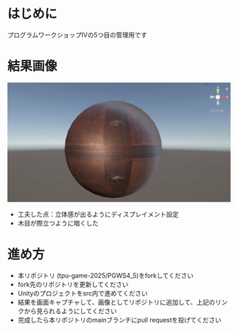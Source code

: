 # はじめに
プログラムワークショップⅣの5つ目の管理用です

# 結果画像

![5つ目の結果](https://github.com/diceroll5656/PGWS4_5/blob/main/%E7%B5%90%E6%9E%9C%E7%94%BB%E5%83%8F.png)
- 工夫した点：立体感が出るようにディスプレイメント設定
- 木目が際立つように暗くした

# 進め方

- 本リポジトリ (tpu-game-2025/PGWS4_5)をforkしてください
- fork先のリポジトリを更新してください
- Unityのプロジェクトをsrc内で進めてください
- 結果を画面キャプチャして、画像としてリポジトリに追加して、上記のリンクから見られるようにしてください
- 完成したら本リポジトリのmainブランチにpull requestを投げてください
